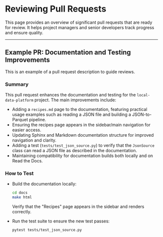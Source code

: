 # Reviewing Pull Requests

This page provides an overview of significant pull requests that are ready for review. It helps project managers and senior developers track progress and ensure quality.

---

## Example PR: Documentation and Testing Improvements

This is an example of a pull request description to guide reviews.

### Summary
This pull request enhances the documentation and testing for the `local-data-platform` project. The main improvements include:

- Adding a `recipes.md` page to the documentation, featuring practical usage examples such as reading a JSON file and building a JSON-to-Parquet pipeline.
- Ensuring the recipes page appears in the sidebar/main navigation for easier access.
- Updating Sphinx and Markdown documentation structure for improved navigation and clarity.
- Adding a test (`tests/test_json_source.py`) to verify that the `JsonSource` class can read a JSON file as described in the documentation.
- Maintaining compatibility for documentation builds both locally and on Read the Docs.

### How to Test
- Build the documentation locally:
  ```sh
  cd docs
  make html
  ```
  Verify that the "Recipes" page appears in the sidebar and renders correctly.

- Run the test suite to ensure the new test passes:
  ```sh
  pytest tests/test_json_source.py
  ```